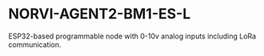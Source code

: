 # NORVI-AGENT2-BM1-ES-L
ESP32-based programmable node with 0-10v analog inputs including LoRa communication.
